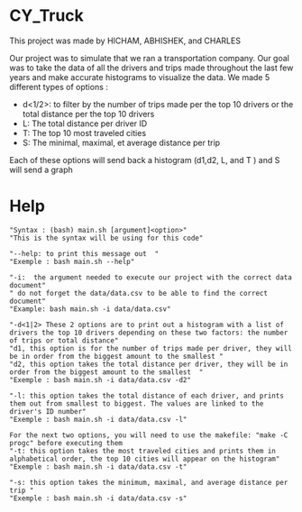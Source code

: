 # CY_Truck
This project was made by HICHAM, ABHISHEK, and CHARLES

Our project was to simulate that we ran a transportation company. Our goal was to take the data of all the drivers and trips made throughout the last few years and make accurate histograms to visualize the data.
We made 5 different types of options : 
  - d<1/2>: to filter by the number of trips made per the top 10 drivers or the total distance per the top 10 drivers
  - L: The total distance per driver ID
  - T: The top 10 most traveled cities 
  - S: The minimal, maximal, et average distance per trip 

Each of these options will send back a histogram (d1,d2, L, and T ) and S will send a graph

# Help

```
"Syntax : (bash) main.sh [argument]<option>"
"This is the syntax will be using for this code"

"--help: to print this message out  " 
"Exemple : bash main.sh --help"

"-i:  the argument needed to execute our project with the correct data document"
" do not forget the data/data.csv to be able to find the correct document"
"Example: bash main.sh -i data/data.csv"

"-d<1|2> These 2 options are to print out a histogram with a list of drivers the top 10 drivers depending on these two factors: the number of trips or total distance"
"d1, this option is for the number of trips made per driver, they will be in order from the biggest amount to the smallest "                                                                                
"d2, this option takes the total distance per driver, they will be in order from the biggest amount to the smallest  "
"Exemple : bash main.sh -i data/data.csv -d2"

"-l: this option takes the total distance of each driver, and prints them out from smallest to biggest. The values are linked to the driver's ID number"
"Exemple : bash main.sh -i data/data.csv -l"

For the next two options, you will need to use the makefile: "make -C progc" before executing them
"-t: this option takes the most traveled cities and prints them in alphabetical order, the top 10 cities will appear on the histogram"
"Exemple : bash main.sh -i data/data.csv -t"

"-s: this option takes the minimum, maximal, and average distance per trip "
"Exemple : bash main.sh -i data/data.csv -s"
```
   
